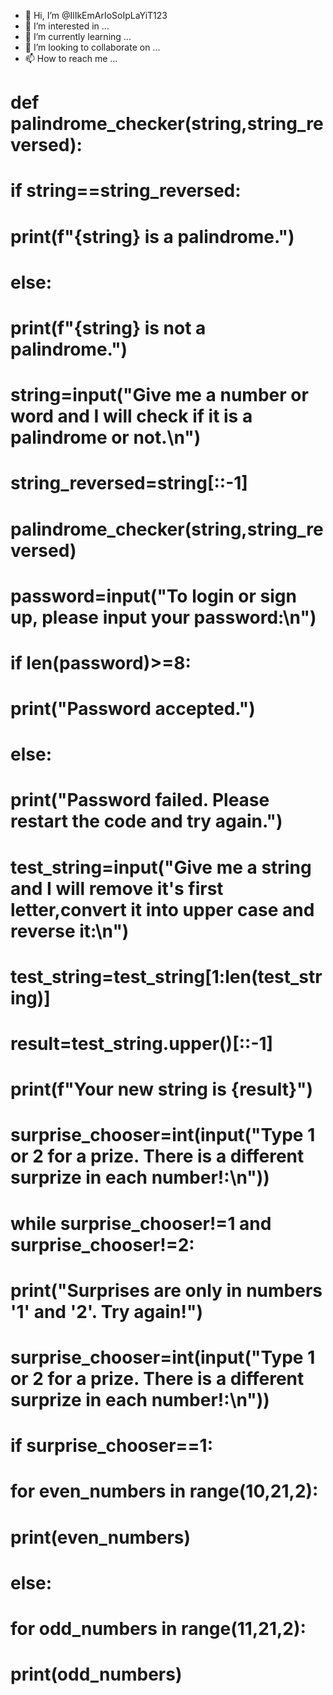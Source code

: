 - 👋 Hi, I’m @IlIkEmArIoSoIpLaYiT123
- 👀 I’m interested in ...
- 🌱 I’m currently learning ...
- 💞️ I’m looking to collaborate on ...
- 📫 How to reach me ...

<!---
IlIkEmArIoSoIpLaYiT123/IlIkEmArIoSoIpLaYiT123 is a ✨ special ✨ repository because its `README.md` (this file) appears on your GitHub profile.
You can click the Preview link to take a look at your changes.
--->
# def palindrome_checker(string,string_reversed):
#     if string==string_reversed:
#         print(f"{string} is a palindrome.")
#     else:
#         print(f"{string} is not a palindrome.")
# string=input("Give me a number or word and I will check if it is a palindrome or not.\n")
# string_reversed=string[::-1]
# palindrome_checker(string,string_reversed)
# password=input("To login or sign up, please input your password:\n")
# if len(password)>=8:
#     print("Password accepted.")
# else:
#     print("Password failed. Please restart the code and try again.")
# test_string=input("Give me a string and I will remove it's first letter,convert it into upper case and reverse it:\n")
# test_string=test_string[1:len(test_string)]
# result=test_string.upper()[::-1]
# print(f"Your new string is {result}")
# surprise_chooser=int(input("Type 1 or 2 for a prize. There is a different surprize in each number!:\n"))
# while surprise_chooser!=1 and surprise_chooser!=2:
#     print("Surprises are only in numbers '1' and '2'. Try again!")
#     surprise_chooser=int(input("Type 1 or 2 for a prize. There is a different surprize in each number!:\n"))
# if surprise_chooser==1:
#     for even_numbers in range(10,21,2):
#         print(even_numbers)
# else:
#     for odd_numbers in range(11,21,2):
#         print(odd_numbers)

